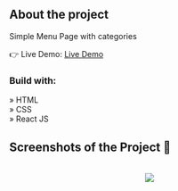 <h2>About the project</h2>

<p>Simple Menu Page with categories</p>

👉 Live Demo: <a href='https://zakharlobai-menu.vercel.app/' target='_blank'>Live Demo</a>

<h3>Build with:</h3>

» HTML<br>
» CSS<br>
» React JS

<h2>Screenshots of the Project 📸</h2>
<br>

<div align='center'>
<img src='https://github.com/zakhar-lobai/pojects/assets/29870526/18f69237-036c-4b79-a2b1-ebeedded846f'/>

</div>
